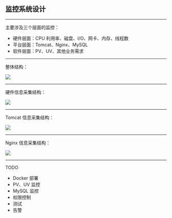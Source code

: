 ## 监控系统设计

- - -

主要涉及三个层面的监控：
- 硬件层面：CPU 利用率、磁盘、I/O、网卡、内存、线程数
- 平台层面：Tomcat、Nginx、MySQL
- 软件层面：PV、UV、其他业务需求

- - -

整体结构：

![](http://cdn1.showjoy.com/images/01/01601498610b439f8cc2562830f41b0b.png)

- - -

硬件信息采集结构：

![](http://cdn1.showjoy.com/images/bf/bf515ebc5dba44bd9ff88d8b221ae8fd.png)

- - -

Tomcat 信息采集结构：

![](http://cdn1.showjoy.com/images/63/63ba118df61e47fdb5254548b9bb990b.png)

- - -

Nginx 信息采集结构：

![](http://cdn1.showjoy.com/images/14/142970c28e2a4b0ab17d5e2803dbae10.png)

- - -

TODO

- Docker 部署
- PV、UV 监控
- MySQL 监控
- 权限控制
- 测试
- 告警